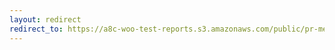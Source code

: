 ```yaml
---
layout: redirect
redirect_to: https://a8c-woo-test-reports.s3.amazonaws.com/public/pr-merge/40557/e2e/index.html
---
```

